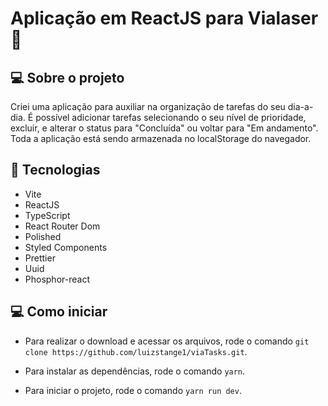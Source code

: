 # Aplicação em ReactJS para Vialaser 💚

## 💻 Sobre o projeto

Criei uma aplicação para auxiliar na organização de tarefas do seu dia-a-dia. É possível adicionar tarefas selecionando o seu nível de prioridade, excluir, e alterar o status para "Concluída" ou voltar para "Em andamento". Toda a aplicação está sendo armazenada no localStorage do navegador.

## 🚀 Tecnologias

- Vite
- ReactJS
- TypeScript
- React Router Dom
- Polished
- Styled Components
- Prettier
- Uuid
- Phosphor-react

## 💻 Como iniciar

- Para realizar o download e acessar os arquivos, rode o comando `git clone https://github.com/luizstange1/viaTasks.git`.

- Para instalar as dependências, rode o comando `yarn`.

- Para iniciar o projeto, rode o comando `yarn run dev`.
